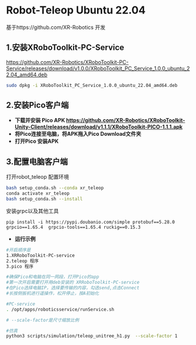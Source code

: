 # Robot-Teleop Ubuntu 22.04
基于https://github.com/XR-Robotics 开发
## 1.安装XRoboToolkit-PC-Service
https://github.com/XR-Robotics/XRoboToolkit-PC-Service/releases/download/v1.0.0/XRoboToolkit_PC_Service_1.0.0_ubuntu_22.04_amd64.deb
```bash
sudo dpkg -i XRoboToolkit_PC_Service_1.0.0_ubuntu_22.04_amd64.deb
```
## 2.安装Pico客户端
- **下载并安装 Pico APK  https://github.com/XR-Robotics/XRoboToolkit-Unity-Client/releases/download/v1.1.1/XRoboToolkit-PICO-1.1.1.apk**
- **将Pico连接至电脑，将APK拖入Pico Download文件夹**
- **打开Pico 安装APK**

## 3.配置电脑客户端
打开robot_teleop 配置环境
```bash
bash setup_conda.sh --conda xr_teleop
conda activate xr_teleop
bash setup_conda.sh --install
```
安装grpc以及其他工具
```
pip install -i https://pypi.doubanio.com/simple protobuf==5.28.0 grpcio==1.65.4  grpcio-tools==1.65.4 ruckig==0.15.3
```

- **运行示例**
```bash
#开启顺序是 
1.XRRoboToolkit-PC-service
2.teleop 程序
3.pico 程序

#确保Pico和电脑在同一网段，打开Pico的app
#第一次开启需要打开用deb安装的 XRRoboToolkit-PC-service
#在Pico选择电脑IP，选择要传输的内容，勾选send,点击Connect
#长按侧扳机进行遥操作，松开停止，按A初始化

#PC-service
. /opt/apps/roboticsservice/runService.sh 

# --scale-factor是尺寸缩放比例

#仿真
python3 scripts/simulation/teleop_unitree_h1.py  --scale-factor 1
```

